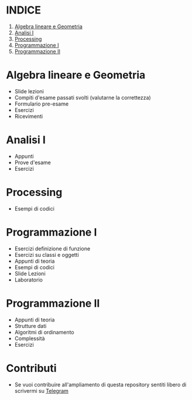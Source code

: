 # INDICE

1. [Algebra lineare e Geometria](#algebra-lineare-e-geometria)
2. [Analisi I](#analisi-i)
3. [Processing](#processing)
4. [Programmazione I](#programmazione-i)
5. [Programmazione II](#programmazione-ii)

# Algebra lineare e Geometria
- Slide lezioni
- Compiti d'esame passati svolti (valutarne la correttezza)
- Formulario pre-esame
- Esercizi
- Ricevimenti

# Analisi I
- Appunti
- Prove d'esame
- Esercizi

# Processing
- Esempi di codici

# Programmazione I
- Esercizi definizione di funzione
- Esercizi su classi e oggetti
- Appunti di teoria
- Esempi di codici
- Slide Lezioni
- Laboratorio

# Programmazione II
- Appunti di teoria
- Strutture dati
- Algoritmi di ordinamento
- Complessità
- Esercizi

# Contributi
- Se vuoi contribuire all'ampliamento di questa repository sentiti libero di scrivermi su [Telegram](http://telegram.me/picred1)

